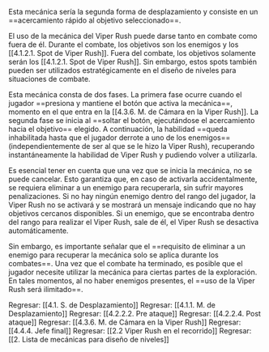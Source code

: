 
Esta mecánica sería la segunda forma de desplazamiento y consiste en un ==acercamiento rápido al objetivo seleccionado==. 

El uso de la mecánica del Viper Rush puede darse tanto en combate como fuera de él. Durante el combate, los objetivos son los enemigos y los [[4.1.2.1. Spot de Viper Rush]]. Fuera del combate, los objetivos solamente serán los [[4.1.2.1. Spot de Viper Rush]]. Sin embargo, estos spots también pueden ser utilizados estratégicamente en el diseño de niveles para situaciones de combate.

Esta mecánica consta de dos fases. La primera fase ocurre cuando el jugador ==presiona y mantiene el botón que activa la mecánica==, momento en el que entra en la [[4.3.6. M. de Cámara en la Viper Rush]]. La segunda fase se inicia al ==soltar el botón, ejecutándose el acercamiento hacia el objetivo== elegido. A continuación, la habilidad ==queda inhabilitada hasta que el jugador derrote a uno de los enemigos== (independientemente de ser al que se le hizo la Viper Rush), recuperando instantáneamente la habilidad de Viper Rush y pudiendo volver a utilizarla.

Es esencial tener en cuenta que una vez que se inicia la mecánica, no se puede cancelar. Esto garantiza que, en caso de activarla accidentalmente, se requiera eliminar a un enemigo para recuperarla, sin sufrir mayores penalizaciones. Si no hay ningún enemigo dentro del rango del jugador, la Viper Rush no se activará y se mostrará un mensaje indicando que no hay objetivos cercanos disponibles. Si un enemigo, que se encontraba dentro del rango para realizar el Viper Rush, sale de él, el Viper Rush se desactiva automáticamente.
  
Sin embargo, es importante señalar que el ==requisito de eliminar a un enemigo para recuperar la mecánica solo se aplica durante los combates==. Una vez que el combate ha terminado, es posible que el jugador necesite utilizar la mecánica para ciertas partes de la exploración. En tales momentos, al no haber enemigos presentes, el ==uso de la Viper Rush será ilimitado==.

Regresar: [[4.1. S. de Desplazamiento]]
Regresar: [[4.1.1. M. de Desplazamiento]]
Regresar: [[4.2.2.2. Pre ataque]]
Regresar: [[4.2.2.4. Post ataque]]
Regresar: [[4.3.6. M. de Cámara en la Viper Rush]]
Regresar: [[4.4.4. Jefe final]]
Regresar: [[2.2 Viper Rush en el recorrido]]
Regresar: [[2. Lista de mecánicas para diseño de niveles]]